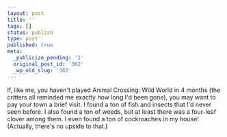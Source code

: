 ```yaml
---
layout: post
title: ''
tags: []
status: publish
type: post
published: true
meta:
  _publicize_pending: '1'
  original_post_id: '362'
  _wp_old_slug: '362'
---
```

If, like me, you haven't played Animal Crossing: Wild World in 4 months (the critters all reminded me exactly how long I'd been gone), you may want to pay your town a brief visit.  I found a ton of fish and insects that I'd never seen before.  I also found a ton of weeds, but at least there was a four-leaf clover among them.  I even found a ton of cockroaches in my house!  (Actually, there's no upside to that.)
